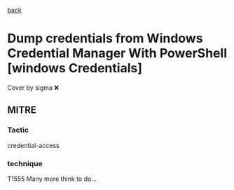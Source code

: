 [back](../index.md)
# Dump credentials from Windows Credential Manager With PowerShell [windows Credentials]
Cover by sigma :x: 
## MITRE
### Tactic
credential-access
### technique
T1555
Many more think to do...